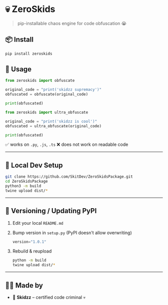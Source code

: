 # 💀 ZeroSkids

> pip-installable chaos engine for code obfuscation 😭

## 📦 Install

```bash
pip install zeroskids
```

## 🔧 Usage

```python
from zeroskids import obfuscate

original_code = "print('skidzz supremacy')"
obfuscated = obfuscate(original_code)

print(obfuscated)
```

```python
from zeroskids import ultra_obfuscate

original_code = "print('skidzz is cool')"
obfuscated = ultra_obfuscate(original_code)

print(obfuscated)
```

✅ works on `.py`, `.js`, `.ts`
❌ does not work on readable code

---

## 💠 Local Dev Setup

```bash
git clone https://github.com/SkitDev/ZeroSkidsPackage.git
cd ZeroSkidsPackage
python3 -m build
twine upload dist/*
```

---

## 🔄 Versioning / Updating PyPI

1. Edit your local `README.md`
2. Bump version in `setup.py` (PyPI doesn't allow overwriting)

   ```py
   version="1.0.1"
   ```
3. Rebuild & reupload

   ```bash
   python -m build
   twine upload dist/*
   ```

---

## 🧙‍♀️ Made by

* 👑 **Skidzz** – certified code criminal 💀
